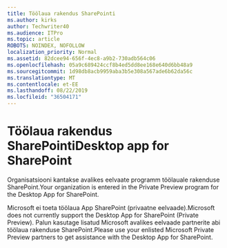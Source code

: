 ```yaml
---
title: Töölaua rakendus SharePointi
ms.author: kirks
author: Techwriter40
ms.audience: ITPro
ms.topic: article
ROBOTS: NOINDEX, NOFOLLOW
localization_priority: Normal
ms.assetid: 82dcee94-656f-4ec8-a9b2-730adb564c06
ms.openlocfilehash: 05a9c689424ccf8b4ed5dd8ee168e640d6bb48a9
ms.sourcegitcommit: 1d98db8acb9959aba3b5e308a567ade6b62da56c
ms.translationtype: MT
ms.contentlocale: et-EE
ms.lasthandoff: 08/22/2019
ms.locfileid: "36504171"
---
```

# <a name="desktop-app-for-sharepoint"></a><span data-ttu-id="ee5ef-102">Töölaua rakendus SharePointi</span><span class="sxs-lookup"><span data-stu-id="ee5ef-102">Desktop app for SharePoint</span></span>

<span data-ttu-id="ee5ef-103">Organisatsiooni kantakse avalikes eelvaate programm töölauale rakenduse SharePoint.</span><span class="sxs-lookup"><span data-stu-id="ee5ef-103">Your organization is entered in the Private Preview program for the Desktop App for SharePoint.</span></span>

<span data-ttu-id="ee5ef-104">Microsoft ei toeta töölaua App SharePoint (privaatne eelvaade).</span><span class="sxs-lookup"><span data-stu-id="ee5ef-104">Microsoft does not currently support the Desktop App for SharePoint (Private Preview).</span></span> <span data-ttu-id="ee5ef-105">Palun kasutage lisatud Microsoft avalikes eelvaade partnerite abi töölaua rakenduse SharePoint.</span><span class="sxs-lookup"><span data-stu-id="ee5ef-105">Please use your enlisted Microsoft Private Preview partners to get assistance with the Desktop App for SharePoint.</span></span>

